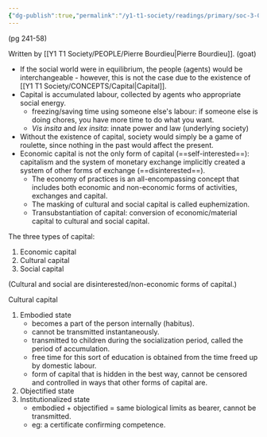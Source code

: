 ```yaml
---
{"dg-publish":true,"permalink":"/y1-t1-society/readings/primary/soc-3-08-bourdieu-the-forms-of-capital/"}
---
```


(pg 241-58)

Written by [[Y1 T1 Society/PEOPLE/Pierre Bourdieu\|Pierre Bourdieu]]. (goat)

- If the social world were in equilibrium, the people (agents) would be interchangeable - however, this is not the case due to the existence of [[Y1 T1 Society/CONCEPTS/Capital\|Capital]].
- Capital is accumulated labour, collected by agents who appropriate social energy.
	- freezing/saving time using someone else's labour: if someone else is doing chores, you have more time to do what you want. 
	- _Vis insita_ and _lex insita_: innate power and law (underlying society)
- Without the existence of capital, society would simply be a game of roulette, since nothing in the past would affect the present.
- Economic capital is not the only form of capital (==self-interested==): capitalism and the system of monetary exchange implicitly created a system of other forms of exchange (==disinterested==).
	- The economy of practices is an all-encompassing concept that includes both economic and non-economic forms of activities, exchanges and capital.
	- The masking of cultural and social capital is called euphemization. 
	- Transubstantiation of capital: conversion of economic/material capital to cultural and social capital.

The three types of capital:
1. Economic capital
2. Cultural capital
3. Social capital

(Cultural and social are disinterested/non-economic forms of capital.)

Cultural capital 
1. Embodied state
	- becomes a part of the person internally (habitus).
	- cannot be transmitted instantaneously.
	- transmitted to children during the socialization period, called the period of accumulation.
	- free time for this sort of education is obtained from the time freed up by domestic labour.
	- form of capital that is hidden in the best way, cannot be censored and controlled in ways that other forms of capital are.
2. Objectified state
3. Institutionalized state
	- embodied + objectified = same biological limits as bearer, cannot be transmitted.
	- eg: a certificate confirming competence.
